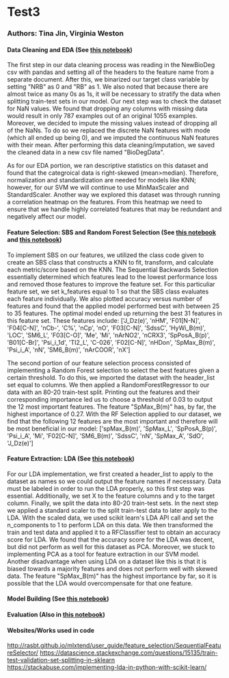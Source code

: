 # Test3

### Authors: Tina Jin, Virginia Weston

#### Data Cleaning and EDA (See [this notebook](Cleaning_EDA.ipynb))
The first step in our data cleaning process was reading in the NewBioDeg csv with pandas and setting all of the headers to the feature name from a separate document. After this, we binarized our target class variable by setting "NRB" as 0 and "RB" as 1. We also noted that because there are almost twice as many 0s as 1s, it will be necessary to stratify the data when splitting train-test sets in our model. Our next step was to check the dataset for NaN values. We found that dropping any columns with missing data would result in only 787 examples out of an original 1055 examples. Moreover, we decided to impute the missing values instead of dropping all of the NaNs. To do so we replaced the discrete NaN features with mode (which all ended up being 0), and we imputed the continuous NaN features with their mean. After performing this data cleaning/imputation, we saved the cleaned data in a new csv file named "BioDegData". 

As for our EDA portion, we ran descriptive statistics on this dataset and found that the categroical data is right-skewed (mean>median). Therefore, normalization and standardization are needed for models like KNN; however, for our SVM we will continue to use MinMaxScaler and StandardScaler. Another way we explored this dataset was through running a correlation heatmap on the features. From this heatmap we need to ensure that we handle highly correlated features that may be redundant and negatively affect our model.


#### Feature Selection: SBS and Random Forest Selection (See [this notebook](SBS.ipynb) and [this notebook](RF_Selection.ipynb))

To implement SBS on our features, we utilized the class code given to create an SBS class that constructs a KNN to fit, transform, and calculate each metric/score based on the KNN. The Sequential Backwards Selection essentially determined which features lead to the lowest performance loss and removed those features to improve the feature set. For this particuliar feature set, we set k_features equal to 1 so that the SBS class evaluates each feature individually. We also plotted accuracy versus number of features and found that the applied model performed best with between 25 to 35 features. The optimal model ended up returning the best 31 features in this feature set. These features include: ['J_Dz(e)', 'nHM', 'F01[N-N]', 'F04[C-N]', 'nCb-', 'C%', 'nCp', 'nO', 'F03[C-N]', 'SdssC', 'HyWi_B(m)', 'LOC', 'SM6_L', 'F03[C-O]', 'Me', 'Mi', 'nArNO2', 'nCRX3', 'SpPosA_B(p)', 'B01[C-Br]', 'Psi_i_1d', 'TI2_L', 'C-026', 'F02[C-N]', 'nHDon', 'SpMax_B(m)', 'Psi_i_A', 'nN', 'SM6_B(m)', 'nArCOOR', 'nX']


The second portion of our feature selection process consisted of implementing a Random Forest selection to select the best features given a certain threshold. To do this, we imported the dataset with the header_list set equal to columns. We then applied a RandomForestRegressor to our data with an 80-20 train-test split. Printing out the features and their corresponding importance led us to choose a threshold of 0.03 to output the 12 most important features. The feature "SpMax_B(m)" has, by far, the highest importance of 0.27. With the RF Selection applied to our dataset, we find that the following 12 features are the most important and therefore will be most beneficial in our model: ['spMax_B(m)', 'SpMax_L', 'SpPosA_B(p)', 'Psi_i_A', 'Mi', 'F02[C-N]', 'SM6_B(m)', 'SdssC', 'nN', 'SpMax_A', 'SdO', 'J_Dz(e)']


#### Feature Extraction: LDA (See [this notebook](LDA.ipynb))
For our LDA implementation, we first created a header_list to apply to the dataset as names so we could output the feature names if necesssary. Data must be labeled in order to run the LDA properly, so this first step was essential. Additionally, we set X to the feature columns and y to the target column. Finally, we split the data into 80-20 train-test sets. In the next step we applied a standard scaler to the split train-test data to later apply to the LDA. With the scaled data, we used scikit learn's LDA API call and set the n_components to 1 to perform LDA on this data. We then transformed the train and test data and applied it to a RFClassifier test to obtain an accuracy score for LDA. We found that the accuracy score for the LDA was decent, but did not perform as well for this dataset as PCA. Moreover, we stuck to implementing PCA as a tool for feature extraction in our SVM model. Another disadvantage when using LDA on a dataset like this is that it is biased towards a majority features and does not perform well with skewed data. The feature "SpMax_B(m)" has the highest importance by far, so it is possible that the LDA would overcompensate for that one feature. 


#### Model Building (See [this notebook](SVM_Evaluation.ipynb))



#### Evaluation (Also in [this notebook](SVM_Evaluation.ipynb))

#### Websites/Works used in code
http://rasbt.github.io/mlxtend/user_guide/feature_selection/SequentialFeatureSelector/
https://datascience.stackexchange.com/questions/15135/train-test-validation-set-splitting-in-sklearn
https://stackabuse.com/implementing-lda-in-python-with-scikit-learn/
